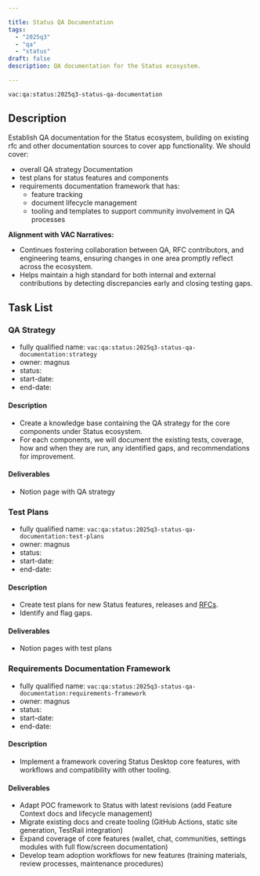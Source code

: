 ```yaml
---

title: Status QA Documentation
tags:
  - "2025q3"
  - "qa"
  - "status"
draft: false
description: QA documentation for the Status ecosystem.

---
```


`vac:qa:status:2025q3-status-qa-documentation`

## Description
Establish QA documentation for the Status ecosystem, 
building on existing rfc and other documentation sources to cover app functionality. 
We should cover:
- overall QA strategy Documentation
- test plans for status features and components
- requirements documentation framework that has:
	- feature tracking
	- document lifecycle management
	- tooling and templates to support community involvement in QA processes


**Alignment with VAC Narratives:**
* Continues fostering collaboration between QA, RFC contributors, 
  and engineering teams, ensuring changes in one area promptly reflect across the ecosystem.
* Helps maintain a high standard for both internal and external contributions 
  by detecting discrepancies early and closing testing gaps.

## Task List

### QA Strategy

* fully qualified name: `vac:qa:status:2025q3-status-qa-documentation:strategy`
* owner: magnus
* status: 
* start-date: 
* end-date: 

#### Description
- Create a knowledge base containing the QA strategy 
  for the core components under Status ecosystem.
- For each components, we will document the existing tests, coverage, 
  how and when they are run, any identified gaps, and recommendations for improvement. 

#### Deliverables
- Notion page with QA strategy


### Test Plans

* fully qualified name: `vac:qa:status:2025q3-status-qa-documentation:test-plans`
* owner: magnus
* status: 
* start-date:
* end-date: 

#### Description
- Create test plans for new Status features, releases and [RFCs](https://rfc.vac.dev/status).
- Identify and flag gaps.

#### Deliverables
- Notion pages with test plans


### Requirements Documentation Framework
* fully qualified name: `vac:qa:status:2025q3-status-qa-documentation:requirements-framework`
* owner: magnus
* status:
* start-date:
* end-date:

#### Description
- Implement a framework covering Status Desktop core features, 
  with workflows and compatibility with other tooling.

#### Deliverables
- Adapt POC framework to Status with latest revisions (add Feature Context docs and lifecycle management)
- Migrate existing docs and create tooling (GitHub Actions, static site generation, TestRail integration)
- Expand coverage of core features (wallet, chat, communities, settings modules with full flow/screen documentation)
- Develop team adoption workflows for new features (training materials, review processes, maintenance procedures)

